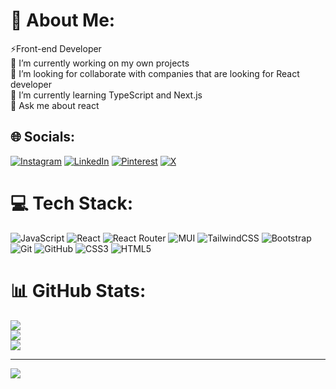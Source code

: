 # 💫 About Me:
⚡Front-end Developer<br>🔭 I’m currently working on my own projects<br>🤝 I’m looking for collaborate with companies that are looking for React developer<br>🌱 I’m currently learning TypeScript and Next.js<br>💬 Ask me about react 


## 🌐 Socials:
[![Instagram](https://img.shields.io/badge/Instagram-%23E4405F.svg?logo=Instagram&logoColor=white)](https://instagram.com/alievves) [![LinkedIn](https://img.shields.io/badge/LinkedIn-%230077B5.svg?logo=linkedin&logoColor=white)](https://linkedin.com/in/alievves) [![Pinterest](https://img.shields.io/badge/Pinterest-%23E60023.svg?logo=Pinterest&logoColor=white)](https://pinterest.com/alievves) [![X](https://img.shields.io/badge/X-black.svg?logo=X&logoColor=white)](https://x.com/alievves) 

# 💻 Tech Stack:
![JavaScript](https://img.shields.io/badge/javascript-%23323330.svg?style=for-the-badge&logo=javascript&logoColor=%23F7DF1E) ![React](https://img.shields.io/badge/react-%2320232a.svg?style=for-the-badge&logo=react&logoColor=%2361DAFB) ![React Router](https://img.shields.io/badge/React_Router-CA4245?style=for-the-badge&logo=react-router&logoColor=white) ![MUI](https://img.shields.io/badge/MUI-%230081CB.svg?style=for-the-badge&logo=mui&logoColor=white) ![TailwindCSS](https://img.shields.io/badge/tailwindcss-%2338B2AC.svg?style=for-the-badge&logo=tailwind-css&logoColor=white) ![Bootstrap](https://img.shields.io/badge/bootstrap-%238511FA.svg?style=for-the-badge&logo=bootstrap&logoColor=white) ![Git](https://img.shields.io/badge/git-%23F05033.svg?style=for-the-badge&logo=git&logoColor=white) ![GitHub](https://img.shields.io/badge/github-%23121011.svg?style=for-the-badge&logo=github&logoColor=white) ![CSS3](https://img.shields.io/badge/css3-%231572B6.svg?style=for-the-badge&logo=css3&logoColor=white) ![HTML5](https://img.shields.io/badge/html5-%23E34F26.svg?style=for-the-badge&logo=html5&logoColor=white)
# 📊 GitHub Stats:
![](https://github-readme-stats.vercel.app/api?username=alievves&theme=radical&hide_border=false&include_all_commits=true&count_private=false)<br/>
![](https://github-readme-streak-stats.herokuapp.com/?user=alievves&theme=radical&hide_border=false)<br/>
![](https://github-readme-stats.vercel.app/api/top-langs/?username=alievves&theme=radical&hide_border=false&include_all_commits=true&count_private=false&layout=compact)

---
[![](https://visitcount.itsvg.in/api?id=alievves&icon=2&color=1)](https://visitcount.itsvg.in)

<!-- Proudly created with GPRM ( https://gprm.itsvg.in ) -->
